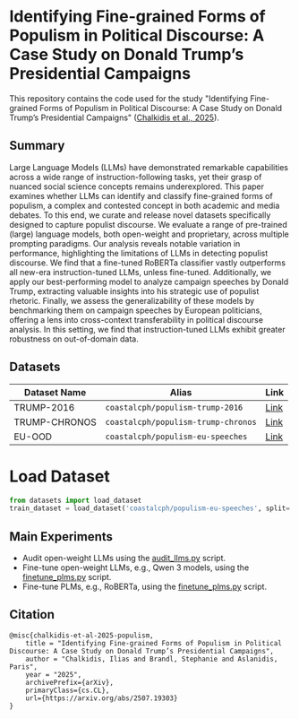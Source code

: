 # Identifying Fine-grained Forms of Populism in Political Discourse: A Case Study on Donald Trump’s Presidential Campaigns
This repository contains the code used for the study "Identifying Fine-grained Forms of Populism in Political Discourse: A Case Study on Donald Trump’s Presidential Campaigns" ([Chalkidis et al., 2025](https://arxiv.org/abs/2507.19303)).

## Summary
Large Language Models (LLMs) have demonstrated remarkable capabilities across a wide range of instruction-following tasks, yet their grasp of nuanced social science concepts remains underexplored. This paper examines whether LLMs can identify and classify fine-grained forms of populism, a complex and contested concept in both academic and media debates. To this end, we curate and release novel datasets specifically designed to capture populist discourse. We evaluate a range of pre-trained (large) language models, both open-weight and proprietary, across multiple prompting paradigms. Our analysis reveals notable variation in performance, highlighting the limitations of LLMs in detecting populist discourse. We find that a fine-tuned RoBERTa classifier vastly outperforms all new-era instruction-tuned LLMs, unless fine-tuned. Additionally, we apply our best-performing model to analyze campaign speeches by Donald Trump, extracting valuable insights into his strategic use of populist rhetoric. Finally, we assess the generalizability of these models by benchmarking them on campaign speeches by European politicians, offering a lens into cross-context transferability in political discourse analysis. In this setting, we find that instruction-tuned LLMs exhibit greater robustness on out-of-domain data.

## Datasets

| Dataset Name | Alias | Link |
| ------------ | ---- | ---- |
| TRUMP-2016 | `coastalcph/populism-trump-2016` | [Link](https://huggingface.co/datasets/coastalcph/populism-trump-2016) |
 | TRUMP-CHRONOS | `coastalcph/populism-trump-chronos` | [Link](https://huggingface.co/datasets/coastalcph/populism-trump-chronos)
| EU-OOD | `coastalcph/populism-eu-speeches` | [Link](https://huggingface.co/datasets/coastalcph/populism-eu-speeches)

# Load Dataset

```python 
from datasets import load_dataset
train_dataset = load_dataset('coastalcph/populism-eu-speeches', split='train')
```

## Main Experiments

- Audit open-weight LLMs using the [audit_llms.py](audit_llms/audit_llms.py) script.
- Fine-tune open-weight LLMs, e.g., Qwen 3 models, using the  [finetune_plms.py](finetune_models%2Ffinetune_plms.py) script.
- Fine-tune PLMs, e.g., RoBERTa, using the [finetune_plms.py](finetune_models%2Ffinetune_plms.py) script.

## Citation

```
@misc{chalkidis-et-al-2025-populism,
    title = "Identifying Fine-grained Forms of Populism in Political Discourse: A Case Study on Donald Trump’s Presidential Campaigns",
    author = "Chalkidis, Ilias and Brandl, Stephanie and Aslanidis, Paris",
    year = "2025",
    archivePrefix={arXiv},
    primaryClass={cs.CL},
    url={https://arxiv.org/abs/2507.19303}
}
```
